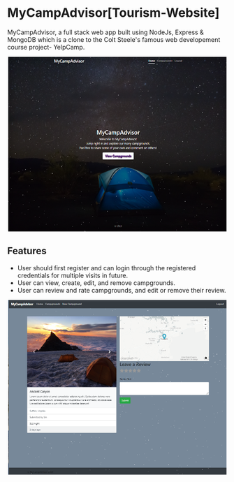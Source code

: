 # MyCampAdvisor[Tourism-Website]
MyCampAdvisor, a full stack web app built using NodeJs, Express & MongoDB which is a clone to the Colt Steele's famous web developement course project- YelpCamp.

<p align="center">
<img src="https://github.com/Ankitabit3496/MyCampAdvisor/blob/main/Images/Image_1.png" height="400" width="500">
</p>

## Features
- User should first register and can login through the registered credentials for multiple visits in future.
- User can view, create, edit, and remove campgrounds.
- User can review and rate campgrounds, and edit or remove their review.

<p align="center">
<img src=https://github.com/Ankitabit3496/MyCampAdvisor/blob/main/Images/Image_2.png height="400" width="500">
</p>
